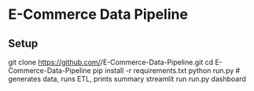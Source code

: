 # E-Commerce Data Pipeline

## Setup
git clone https://github.com/<your-username>/E-Commerce-Data-Pipeline.git
cd E-Commerce-Data-Pipeline
pip install -r requirements.txt
python run.py           # generates data, runs ETL, prints summary
streamlit run run.py dashboard

